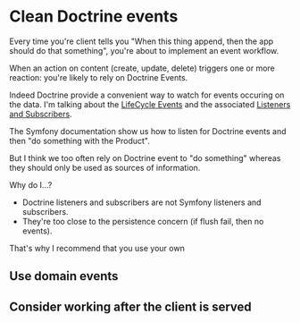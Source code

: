# Clean Doctrine events

Every time you're client tells you "When this thing append, then the app should do that something", you're about to implement an event workflow.

When an action on content (create, update, delete) triggers one or more reaction: you're likely to rely on Doctrine Events.

Indeed Doctrine provide a convenient way to watch for events occuring on the data. I'm talking about the [LifeCycle Events](http://docs.doctrine-project.org/projects/doctrine-orm/en/latest/reference/events.html#lifecycle-events) and the associated [Listeners and Subscribers](http://symfony.com/doc/current/cookbook/doctrine/event_listeners_subscribers.html).

The Symfony documentation show us how to listen for Doctrine events and then "do something with the Product".

But I think we too often rely on Doctrine event to "do something" whereas they should only be used as sources of information.

Why do I...?
- Doctrine listeners and subscribers are not Symfony listeners and subscribers.
- They're too close to the persistence concern (if flush fail, then no events).

That's why I recommend that you use your own

## Use domain events

## Consider working after the client is served

